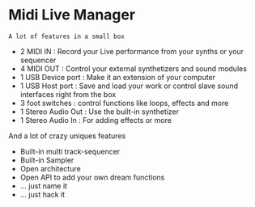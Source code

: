 # Midi Live Manager

    A lot of features in a small box
*    2 MIDI IN  : Record your Live performance from your synths or your sequencer
*    4 MIDI OUT : Control your external synthetizers and sound modules
*    1 USB Device port : Make it an extension of your computer
*    1 USB Host port : Save and load your work or control slave sound interfaces right from the box
*    3 foot switches : control functions like loops, effects and more
*    1 Stereo Audio Out : Use the built-in synthetizer 
*    1 Stereo Audio In : For adding effects or more

   And a lot of crazy uniques features
*    Built-in multi track-sequencer
*    Built-in Sampler
*    Open architecture
*    Open API to add your own dream functions
*    ... just name it
*    ... just hack it